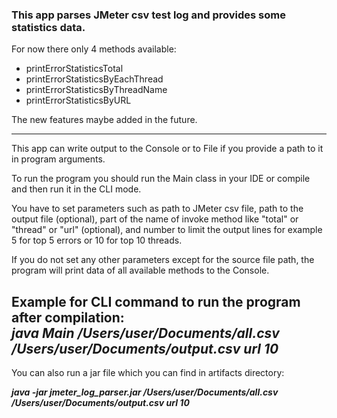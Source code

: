 ### This app parses JMeter csv test log and provides some statistics data.

For now there only 4 methods available:
- printErrorStatisticsTotal
- printErrorStatisticsByEachThread
- printErrorStatisticsByThreadName
- printErrorStatisticsByURL

The new features maybe added in the future.

----
This app can write output to the Console or to File if you provide a path to it in program arguments.

To run the program you should run the Main class in your IDE or compile and then run it in the CLI mode. 

You have to set parameters such as path to JMeter csv file, path to the output file (optional), part of the name of invoke method like "total" or "thread" or "url" (optional), and number to limit the output lines for example 5 for top 5 errors or 10 for top 10 threads.


If you do not set any other parameters except for the source file path, the program will print data of all available methods to the Console.


Example for CLI command to run the program after compilation:  
***java Main /Users/user/Documents/all.csv /Users/user/Documents/output.csv url 10***
---
You can also run a jar file which you can find in artifacts directory:

***java -jar jmeter_log_parser.jar /Users/user/Documents/all.csv /Users/user/Documents/output.csv url 10***